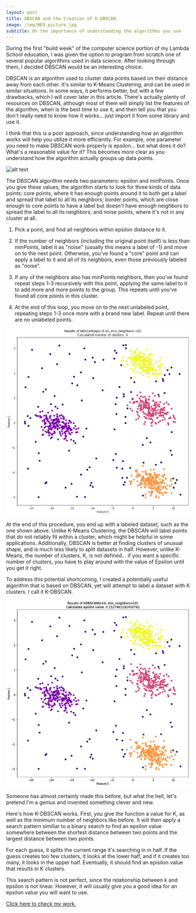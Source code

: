 ```yaml
---
layout: post
title: DBSCAN and the Creation of K-DBSCAN
image: /img/NEO_picture.jpg
subtitle: On the importance of understanding the algorithms you use
---
```


During the first "build week" of the computer science portion of my Lambda School education, I was given the option to program from scratch one of several popular algorithms used in data science. After looking through them, I decided DBSCAN would be an interesting choice.

DBSCAN is an algorithm used to cluster data points based on their distance away from each other. It's similar to K-Means Clustering, and can be used in similar situations. In some ways, it performs better, but with a few drawbacks, which I will cover later in this article. There's actually plenty of resources on DBSCAN, although most of them will simply list the features of the algorithm, when is the best time to use it, and then tell you that you don't really need to know how it works... just import it from some library and use it. 

I think that this is a poor approach, since understanding how an algorithm works will help you utilize it more efficiently. For example, one parameter you need to make DBSCAN work properly is epsilon... but what does it do? What's a reasonable value for it? This becomes more clear as you understand how the algorithm actually groups up data points.

![alt text](img/dbscan_1.gif "DBSCAN algorithm as demonstrated by an online tool")

The DBSCAN algorithm needs two parameters: epsilon and minPoints. Once you give these values, the algorithm starts to look for three kinds of data points: core points, where it has enough points around it to both get a label and spread that label to all its neighbors; border points, which are close enough to core points to have a label but doesn't have enough neighbors to spread the label to all its neighbors; and noise points, where it's not in any cluster at all.

1) Pick a point, and find all neighbors within epsilon distance to it.

2) If the number of neighbors (including the original point itself) is less than minPoints, label it as "noise" (usually this means a label of -1) and move on to the next point. Otherwise, you've found a "core" point and can apply a label to it and all of its neighbors, even those previously labeled as "noise". 

3) If any of the neighbors also has minPoints neighbors, then you've found repeat steps 1-3 recursively with this point, applying the same label to it to add more and more points to the group. This repeats until you've found all core points in this cluster.

4) At the end of this loop, you move on to the next unlabeled point, repeating steps 1-3 once more with a brand new label. Repeat until there are no unlabeled points.

![alt text](img/dbscan_2.png "DBSCAN algorithm applied to a clustered dataset with noise")

At the end of this procedure, you end up with a labeled dataset, such as the one shown above. Unlike K-Means Clustering, the DBSCAN will label points that do not reliably fit within a cluster, which might be helpful in some applications. Additionally, DBSCAN is better at finding clusters of unusual shape, and is much less likely to split datasets in half. However, unlike K-Means, the number of clusters, K, is not defined... if you want a specific number of clusters, you have to play around with the value of Epsilon until you get it right. 

To address this potential shortcoming, I created a potentially useful algorithm that is based on DBSCAN, yet will attempt to label a dataset with K clusters. I call it K-DBSCAN.

![alt text](img/dbscan_3.png "K-DBSCAN algorithm applied to a clustered dataset with noise")

Someone has almost certainly made this before, but what the hell, let's pretend I'm a genius and invented something clever and new. 

Here's how K-DBSCAN works. First, you give the function a value for K, as well as the minimum number of neighbors like before. It will then apply a search pattern similiar to a binary search to find an epsilon value somewhere between the shortest distance between two points and the largest distance between two points. 

For each guess, it splits the current range it's searching in in half. If the guess creates too few clusters, it looks at the lower half, and if it creates too many, it looks in the upper half. Eventually, it should find an episilon value that results in K clusters. 

This search pattern is not perfect, since the relationship between k and epsilon is not linear. However, it will usually give you a good idea for an epsilon value you will want to use. 

[Click here to check my work.](https://github.com/BuildABuddha/DBSCAN "DBSCAN/KDBSCAN GitHub Repo")
